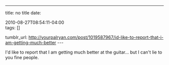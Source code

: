 ---
title: no title
date:

 2010-08-27T08:54:11-04:00  
tags:  []

tumblr_url:
http://yourpalryan.com/post/1019587967/id-like-to-report-that-i-am-getting-much-better
\-\--

I'd like to report that I am getting much better at the guitar... but I
can't lie to you fine people.
